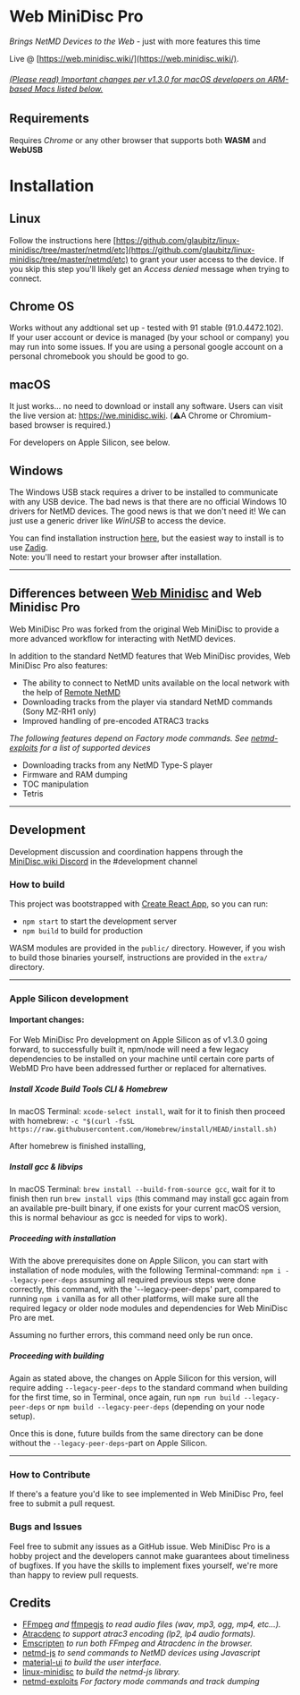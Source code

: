 # Web MiniDisc Pro

*Brings NetMD Devices to the Web* - just with more features this time

Live @ [https://web.minidisc.wiki/](https://web.minidisc.wiki/).

###### <ins>(Please read) Important changes per v1.3.0 for macOS developers on ARM-based Macs listed below.</ins>

## Requirements

Requires *Chrome* or any other browser that supports both **WASM** and **WebUSB**

# Installation

## Linux
Follow the instructions here [https://github.com/glaubitz/linux-minidisc/tree/master/netmd/etc](https://github.com/glaubitz/linux-minidisc/tree/master/netmd/etc) to grant your user access to the device. If you skip this step you'll likely get an *Access denied* message when trying to connect.

## Chrome OS
Works without any addtional set up - tested with 91 stable (91.0.4472.102). If your user account or device is managed (by your school or company) you may run into some issues. If you are using a personal google account on a personal chromebook you should be good to go.

## macOS 
It just works... no need to download or install any software. 
Users can visit the live version at: https://we.minidisc.wiki. (⚠️A Chrome or Chromium-based browser is required.)

For developers on Apple Silicon, see below.

## Windows
The Windows USB stack requires a driver to be installed to communicate with any USB device. The bad news is that there are no official Windows 10 drivers for NetMD devices. The good news is that we don't need it!
We can just use a generic driver like *WinUSB* to access the device.

You can find installation instruction [here](https://docs.microsoft.com/en-us/windows-hardware/drivers/usbcon/winusb-installation), but the easiest way to install is to use [Zadig](https://zadig.akeo.ie/).<br/> Note: you'll need to restart your browser after installation.

-----
## Differences between [Web Minidisc](https://github.com/cybercase/webminidisc) and Web Minidisc Pro
Web MiniDisc Pro was forked from the original Web MiniDisc to provide a more advanced workflow for interacting with NetMD devices. 

In addition to the standard NetMD features that Web MiniDisc provides, Web MiniDisc Pro also features:
- The ability to connect to NetMD units available on the local network with the help of [Remote NetMD](https://github.com/asivery/remote-netmd-server)
- Downloading tracks from the player via standard NetMD commands (Sony MZ-RH1 only)
- Improved handling of pre-encoded ATRAC3 tracks

*The following features depend on Factory mode commands. See [netmd-exploits](https://github.com/asivery/netmd-exploits/) for a list of supported devices*
- Downloading tracks from any NetMD Type-S player
- Firmware and RAM dumping 
- TOC manipulation
- Tetris

-----
## Development

Development discussion and coordination happens through the [MiniDisc.wiki Discord](https://discord.gg/Vm29q3nuUk) in the #development channel

### How to build

This project was bootstrapped with [Create React App](https://github.com/facebook/create-react-app), so you can run:
- `npm start` to start the development server
- `npm build` to build for production

WASM modules are provided in the `public/` directory. However, if you wish to build those binaries yourself, instructions are provided in the `extra/` directory.

-----
### Apple Silicon development
#### Important changes:

For Web MiniDisc Pro development on Apple Silicon as of v1.3.0 going forward, to successfully built it, npm/node will need a few legacy dependencies to be installed on your machine until certain core parts of WebMD Pro have been addressed further or replaced for alternatives.

##### Install Xcode Build Tools CLI & Homebrew
In macOS Terminal: `xcode-select install`, wait for it to finish then proceed with homebrew: `-c "$(curl -fsSL https://raw.githubusercontent.com/Homebrew/install/HEAD/install.sh)`

After homebrew is finished installing,

##### Install gcc & libvips

In macOS Terminal: `brew install --build-from-source gcc`, wait for it to finish then run `brew install vips` (this command may install gcc again from an available pre-built binary, if one exists for your current macOS version, this is normal behaviour as gcc is needed for vips to work).

##### Proceeding with installation

With the above prerequisites done on Apple Silicon, you can start with installation of node modules, with the following Terminal-command: `npm i --legacy-peer-deps` assuming all required previous steps were done correctly, this command, with the '--legacy-peer-deps' part, compared to running `npm i` vanilla as for all other platforms, will make sure all the required legacy or older node modules and dependencies for Web MiniDisc Pro are met.

Assuming no further errors, this command need only be run once.

##### Proceeding with building

Again as stated above, the changes on Apple Silicon for this version, will require adding `--legacy-peer-deps` to the standard command when building for the first time, so in Terminal, once again, run `npm run build --legacy-peer-deps` or `npm build --legacy-peer-deps` (depending on your node setup).

Once this is done, future builds from the same directory can be done without the `--legacy-peer-deps`-part on Apple Silicon.

-----
### How to Contribute
If there's a feature you'd like to see implemented in Web MiniDisc Pro, feel free to submit a pull request.

### Bugs and Issues
Feel free to submit any issues as a GitHub issue. Web MiniDisc Pro is a hobby project and the developers cannot make guarantees about timeliness of bugfixes. If you have the skills to implement fixes yourself, we're more than happy to review pull requests.

## Credits
- [FFmpeg](https://www.ffmpeg.org/) *and* [ffmpegjs](https://github.com/ffmpegjs/FFmpeg) *to read audio files (wav, mp3, ogg, mp4, etc...).*
- [Atracdenc](https://github.com/dcherednik/atracdenc/) *to support atrac3 encoding (lp2, lp4 audio formats).*
- [Emscripten](https://emscripten.org/) *to run both FFmpeg and Atracdenc in the browser.*
- [netmd-js](https://github.com/cybercase/netmd-js) *to send commands to NetMD devices using Javascript*
- [material-ui](https://material-ui.com/) *to build the user interface.*
- [linux-minidisc](https://github.com/linux-minidisc/linux-minidisc) *to build the netmd-js library.*
- [netmd-exploits](https://github.com/asivery/netmd-exploits/) *For factory mode commands and track dumping*
